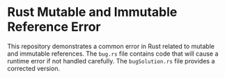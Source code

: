 # Rust Mutable and Immutable Reference Error

This repository demonstrates a common error in Rust related to mutable and immutable references.  The `bug.rs` file contains code that will cause a runtime error if not handled carefully. The `bugSolution.rs` file provides a corrected version.